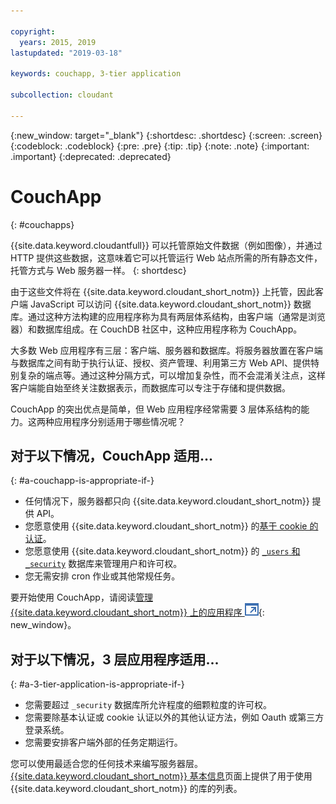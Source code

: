 ```yaml
---

copyright:
  years: 2015, 2019
lastupdated: "2019-03-18"

keywords: couchapp, 3-tier application

subcollection: cloudant

---
```


{:new_window: target="_blank"}
{:shortdesc: .shortdesc}
{:screen: .screen}
{:codeblock: .codeblock}
{:pre: .pre}
{:tip: .tip}
{:note: .note}
{:important: .important}
{:deprecated: .deprecated}

<!-- Acrolinx: 2018-05-07 -->

# CouchApp
{: #couchapps}

{{site.data.keyword.cloudantfull}} 可以托管原始文件数据（例如图像），并通过 HTTP 提供这些数据，这意味着它可以托管运行 Web 站点所需的所有静态文件，托管方式与 Web 服务器一样。
{: shortdesc}

由于这些文件将在 {{site.data.keyword.cloudant_short_notm}} 上托管，因此客户端 JavaScript 可以访问 {{site.data.keyword.cloudant_short_notm}} 数据库。通过这种方法构建的应用程序称为具有两层体系结构，由客户端（通常是浏览器）和数据库组成。在 CouchDB 社区中，这种应用程序称为 CouchApp。

大多数 Web 应用程序有三层：客户端、服务器和数据库。将服务器放置在客户端与数据库之间有助于执行认证、授权、资产管理、利用第三方 Web API、提供特别复杂的端点等。通过这种分隔方式，可以增加复杂性，而不会混淆关注点，这样客户端能自始至终关注数据表示，而数据库可以专注于存储和提供数据。

CouchApp 的突出优点是简单，但 Web 应用程序经常需要 3 层体系结构的能力。这两种应用程序分别适用于哪些情况呢？

## 对于以下情况，CouchApp 适用...
{: #a-couchapp-is-appropriate-if-}

-   任何情况下，服务器都只向 {{site.data.keyword.cloudant_short_notm}} 提供 API。
-   您愿意使用 {{site.data.keyword.cloudant_short_notm}} 的[基于 cookie 的认证](/docs/services/Cloudant?topic=cloudant-authentication#cookie-authentication)。
-   您愿意使用 {{site.data.keyword.cloudant_short_notm}} 的 [`_users` 和 `_security`](/docs/services/Cloudant?topic=cloudant-authorization#using-the-_users-database-with-cloudant-nosql-db) 数据库来管理用户和许可权。
-   您无需安排 cron 作业或其他常规任务。

要开始使用 CouchApp，请阅读[管理 {{site.data.keyword.cloudant_short_notm}} 上的应用程序 ![外部链接图标](../images/launch-glyph.svg "外部链接图标")](https://cloudant.com/blog/app-management/){: new_window}。

## 对于以下情况，3 层应用程序适用...
{: #a-3-tier-application-is-appropriate-if-}

-   您需要超过 `_security` 数据库所允许程度的细颗粒度的许可权。
-   您需要除基本认证或 cookie 认证以外的其他认证方法，例如 Oauth 或第三方登录系统。
-   您需要安排客户端外部的任务定期运行。

您可以使用最适合您的任何技术来编写服务器层。[{{site.data.keyword.cloudant_short_notm}} 基本信息](/docs/services/Cloudant?topic=cloudant-client-libraries#client-libraries)页面上提供了用于使用 {{site.data.keyword.cloudant_short_notm}} 的库的列表。
